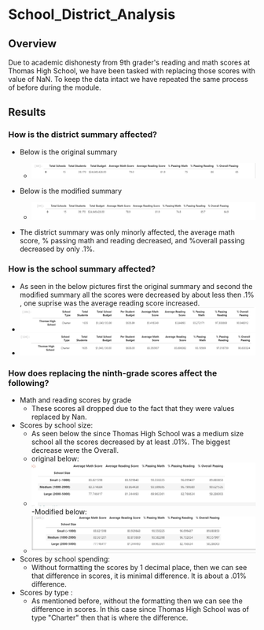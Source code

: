 # School_District_Analysis

## Overview

Due to academic dishonesty from 9th grader's reading and math scores at Thomas High School, we have been tasked with replacing those scores with value of NaN. To keep the data intact we have repeated the same process of before during the module.

## Results

### How is the district summary affected?
- Below is the original summary
  - ![line_image](Resources/original_district.png)
- Below is the modified summary
  - ![line_image](Resources/challenge_district.png)
  
- The district summary was only minorly affected, the average math score, % passing math and reading decreased, and %overall passing decreased by only .1%.

### How is the school summary affected?
- As seen in the below pictures first the original summary and second the modified summary all the scores were decreased by about less then .1% , one suprise was the average reading score increased. 
- ![line_iamage](Resources/original_school.png)
- ![line_image](Resources/modified_school.png)

### How does replacing the ninth-grade scores affect the following?
- Math and reading scores by grade
  - These scores all dropped due to the fact that they were values replaced by Nan.
- Scores by school size:
  - As seen below the since Thomas High School was a medium size school all the scores decreased by at least .01%. The biggest decrease were the Overall.
  - original below:
  - ![line_image](Resources/size_org.png)
  -Modified below:
  - ![line_image](Resources/size_mod.png)
- Scores by school spending:
  - Without formatting the scores by 1 decimal place, then we can see that difference in scores, it is minimal difference. It is about a .01% difference.
- Scores by type :
  - As mentioned before, without the formatting then we can see the difference in scores. In this case since Thomas High School was of type "Charter" then that is where the difference.
  
  
  
